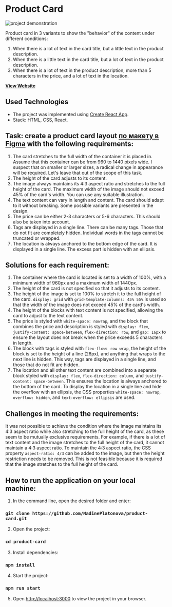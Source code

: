# Product Card

![project demonstration](/demo.gif)

Product card in 3 variants to show the "behavior" of the content under different conditions:

1. When there is a lot of text in the card title, but a little text in the product description.
2. When there is a little text in the card title, but a lot of text in the product description.
3. When there is a lot of text in the product description, more than 5 characters in the price, and a lot of text in the location.

**[View Website](https://nadineplatonova.github.io/product-card/)**

## Used Technologies

- The project was implemented using [Create React App](https://github.com/facebook/create-react-app).
- Stack: HTML, CSS, React.

## Task: create a product card layout [по макету в Figma](https://www.figma.com/file/R6eiBRT59ogm2udA9uPpKb/Product-card?node-id=1%3A2576&t=E9kGU8sTNlPAWIYQ-1) with the following requirements:

1. The card stretches to the full width of the container it is placed in. Assume that this container can be from 960 to 1440 pixels wide. I suspect that on smaller or larger sizes, a radical change in appearance will be required. Let's leave that out of the scope of this task.
2. The height of the card adjusts to its content.
3. The image always maintains its 4:3 aspect ratio and stretches to the full height of the card. The maximum width of the image should not exceed 45% of the card's width. You can use any suitable illustration.
4. The text content can vary in length and content. The card should adapt to it without breaking. Some possible variants are presented in the design.
5. The price can be either 2-3 characters or 5-6 characters. This should also be taken into account.
6. Tags are displayed in a single line. There can be many tags. Those that do not fit are completely hidden. Individual words in the tags cannot be truncated or wrapped.
7. The location is always anchored to the bottom edge of the card. It is displayed in a single line. The excess part is hidden with an ellipsis.

## Solutions for each requirement:

1. The container where the card is located is set to a width of 100%, with a minimum width of 960px and a maximum width of 1440px.
2. The height of the card is not specified so that it adjusts to its content.
3. The height of the image is set to 100% to stretch it to the full height of the card. `display: grid` with `grid-template-columns: 45% 55%` is used so that the width of the image does not exceed 45% of the card's width.
4. The height of the blocks with text content is not specified, allowing the card to adjust to the text content.
5. The price is styled with `white-space: nowrap`, and the block that combines the price and description is styled with `display: flex`, `justify-content: space-between`, `flex-direction: row`, and `gap: 16px` to ensure the layout does not break when the price exceeds 5 characters in length.
6. The block with tags is styled with `flex-flow: row wrap`, the height of the block is set to the height of a line (26px), and anything that wraps to the next line is hidden. This way, tags are displayed in a single line, and those that do not fit are hidden.
7. The location and all other text content are combined into a separate block styled with `display: flex`, `flex-direction: column`, and `justify-content: space-between`. This ensures the location is always anchored to the bottom of the card. To display the location in a single line and hide the overflow with an ellipsis, the CSS properties `white-space: nowrap`, `overflow: hidden`, and `text-overflow: ellipsis` are used.

## Challenges in meeting the requirements:

It was not possible to achieve the condition where the image maintains its 4:3 aspect ratio while also stretching to the full height of the card, as these seem to be mutually exclusive requirements. For example, if there is a lot of text content and the image stretches to the full height of the card, it cannot maintain a 4:3 aspect ratio. To maintain the 4:3 aspect ratio, the CSS property `aspect-ratio: 4/3` can be added to the image, but then the height restriction needs to be removed. This is not feasible because it is required that the image stretches to the full height of the card.

## How to run the application on your local machine:

1. In the command line, open the desired folder and enter:

### `git clone https://github.com/NadinePlatonova/product-card.git`

2. Open the project:

### `cd product-card`

3. Install dependencies:

### `npm install`

4. Start the project:

### `npm run start`

5. Open [http://localhost:3000](http://localhost:3000) to view the project in your browser.
